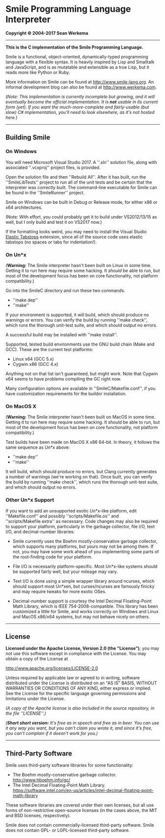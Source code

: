 # Smile Programming Language Interpreter

**Copyright &copy; 2004-2017 Sean Werkema**

-------------

**This is the C implementation of the Smile Programming Language.**

Smile is a functional, object-oriented, dynamically-typed programming
language with a flexible syntax.  It is heavily inspired by Lisp and
Smalltalk and JavaScript, and is as mutatable and extensible as a true
Lisp, but it reads more like Python or Ruby.

More information on Smile can be found at http://www.smile-lang.org.  An
informal development blog can also be found at http://www.werkema.com.

(_Note: This implementation is currently incomplete but growing,
and it will eventually become the official implementation.  It is **not**
usable in its current form (yet).  If you want the much-more-complete and
fairly-usable (but slow) C# implementation, you'll need to look elsewhere,
as it's not hosted here._)

-------------

## Building Smile

### On Windows

You will need Microsoft Visual Studio 2017.  A ''.sln'' solution file,
along with associated ''.vcxproj'' project files, is provided.

Open the solution file and then ''Rebuild All''.  After it has built, run the
''SmileLibTests'' project to run all of the unit tests and be certain that
the interpreter was correctly built.  The command-line executable for Smile
can be found in the ''SmileRunner'' project.

Smile on Windows can be built in Debug or Release mode, for either x86 or
x64 architectures.

(Note: With effort, you could probably get it to build under VS2012/13/15
as well, but I only build and test it on VS2017 now.)

If the formatting looks weird, you may need to install the Visual Studio
[Elastic Tabstops](http://nickgravgaard.com/elastic-tabstops/) extension,
since all of the source code uses elastic tabstops (no spaces _or_ tabs
for indentation!).

### On Un*x

(**Warning:** The Smile interpreter hasn't been built on Linux in some time.
Getting it to run here may require some hacking.  It _should_ be able to run,
but most of the development focus has been on core functionality, not platform
compatibility.)

Go into the SmileC directory and run these two commands.

- ''make dep''
- ''make''

If your environment is supported, it will build, which should produce
no warnings or errors.  You can verify the build by running ''make check'',
which runs the thorough unit-test suite, and which should output no errors.

A successful build may be installed with ''make install''.

Supported, tested build environments use the GNU build chain
(Make and GCC).  These are the current test platforms:

- Linux x64 (GCC 5.x)
- Cygwin x86 (GCC 4.x)

Anything not on that list isn't guaranteed, but might work.  Note that
Cygwin x64 seems to have problems compiling the GC right now.

Many configuration options are available in ''SmileC/Makefile.conf'',
if you have customization requirements for the buildor installation.

### On MacOS X

(**Warning:** The Smile interpreter hasn't been built on MacOS in some time.
Getting it to run here may require some hacking.  It _should_ be able to run,
but most of the development focus has been on core functionality, not platform
compatibility.)

Test builds have been made on MacOS X x86 64-bit.  In theory, it follows
the same sequence as Un*x above:

- ''make dep''
- ''make''

It will build, which should produce no errors, but Clang currently generates
a number of warnings (we're working on that).  Once built, you can verify
the build by running ''make check'', which runs the thorough unit-test suite,
and which should output no errors.

### Other Un*x Support

If you want to add an unsupported exotic Un*x-like platform,
edit ''Makefile.conf'' and possibly ''scripts/Makefile.os'' and
''scripts/Makefile.extra'' as necessary.  Code changes may also be
required to support your platform, particularly in the garbage
collector, file I/O, text I/O, and decimal-number libraries:

- Smile currently uses the Boehm mostly-conservative garbage collector, which supports many platforms, but yours may not be among them.  If not, you may have some work ahead of you implementing some parts of the root-finding code for your platform.

- File I/O is necessarily platform-specific.  Most Un*x-like systems should be supported fairly well, but your mileage may vary.

- Text I/O is done using a simple wrapper library around ncurses, which should support most Un*xen, but curses/ncurses are famously finicky and may require tweaks for more exotic OSes.

- Decimal-number support is courtesy the Intel Decimal Floating-Point Math Library, which is IEEE 754-2008-compatible.  This library has been customized a little for Smile, and works correctly on Windows and Linux and MacOS x86/x64 systems, but may not behave nicely on others.

-------------

## License

**Licensed under the Apache License, Version 2.0 (the "License")**;
you may not use this software except in compliance with the License.
You may obtain a copy of the License at

http://www.apache.org/licenses/LICENSE-2.0

Unless required by applicable law or agreed to in writing, software
distributed under the License is distributed on an "AS IS" BASIS,
WITHOUT WARRANTIES OR CONDITIONS OF ANY KIND, either express or implied.
See the License for the specific language governing permissions and
limitations under the License.

_(A copy of the Apache license is also included in the source repository,
in the file ''LICENSE''.)_

_(**Short short version:** It's free as in speech and free as in beer.
You can use it any way you want, but you can't claim you wrote it,
and since it's free, you can't complain if it doesn't work for you.)_

-------------

## Third-Party Software

Smile uses third-party software libraries for some functionality:

- The Boehm mostly-conservative garbage collector.  http://www.hboehm.info/gc/
- The Intel Decimal Floating-Point Math Library.  https://software.intel.com/en-us/articles/intel-decimal-floating-point-math-library

These software libraries are covered under their own licenses, but all use forms of
non-restrictive open-source licenses (in the cases above, the MIT and BSD licenses,
respectively).

Smile does not contain commercially-licensed third-party software.
Smile does not contain GPL- or LGPL-licensed third-party software.

